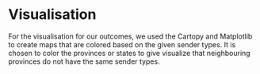 Visualisation
==============

For the visualisation for our outcomes, we used the Cartopy and Matplotlib to create maps that are colored based on the given sender types.
It is chosen to color the provinces or states to give visualize that neighbouring provinces do not have the same sender types.
